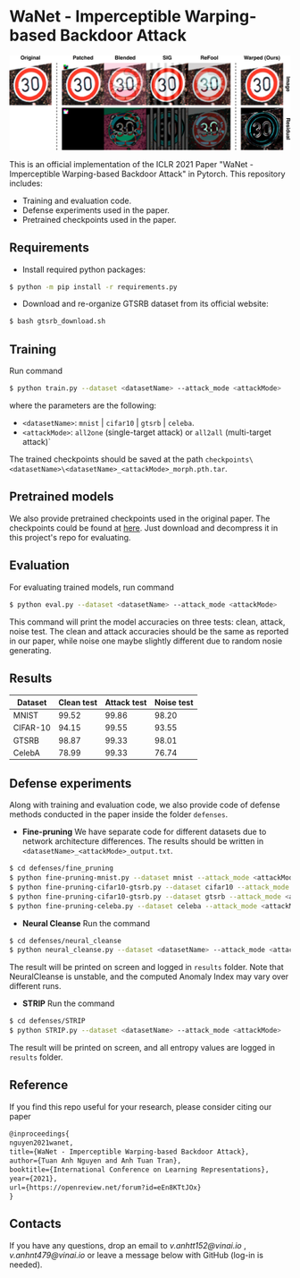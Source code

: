 # WaNet - Imperceptible Warping-based Backdoor Attack 

<img src="Teaser.png" width="800px"/>

This is an official implementation of the ICLR 2021 Paper "WaNet - Imperceptible Warping-based Backdoor Attack" in Pytorch. This repository includes:
- Training and evaluation code.
- Defense experiments used in the paper.
- Pretrained checkpoints used in the paper. 

## Requirements
- Install required python packages:
```bash
$ python -m pip install -r requirements.py
```

- Download and re-organize GTSRB dataset from its official website:
```bash
$ bash gtsrb_download.sh
```

## Training
Run command 
```bash
$ python train.py --dataset <datasetName> --attack_mode <attackMode>
```
where the parameters are the following:
- `<datasetName>`: `mnist` | `cifar10` | `gtsrb` | `celeba`.
- `<attackMode>`: `all2one` (single-target attack) or `all2all` (multi-target attack)`

The trained checkpoints should be saved at the path `checkpoints\<datasetName>\<datasetName>_<attackMode>_morph.pth.tar`.

## Pretrained models
We also provide pretrained checkpoints used in the original paper. The checkpoints could be found at [here](http://public.vinai.io/checkpoints.zip). Just download and decompress it in this project's repo for evaluating. 

## Evaluation 
For evaluating trained models, run command
```bash
$ python eval.py --dataset <datasetName> --attack_mode <attackMode>
```

This command will print the model accuracies on three tests: clean, attack, noise test. The clean and attack accuracies should be the same as reported in our paper, while noise one maybe slightly different due to random nosie generating. 

## Results
| Dataset         | Clean test  | Attack test | Noise test         |
|-----------------|-------------|-------------|--------------------|
| MNIST           | 99.52       | 99.86       | 98.20              |
| CIFAR-10        | 94.15       | 99.55       | 93.55              |
| GTSRB           | 98.87       | 99.33       | 98.01              |
| CelebA          | 78.99       | 99.33       | 76.74              |           

## Defense experiments
Along with training and evaluation code, we also provide code of defense methods conducted in the paper inside the folder `defenses`.

* **Fine-pruning**
We have separate code for different datasets due to network architecture differences. The results should be written in `<datasetName>_<attackMode>_output.txt`.

```bash
$ cd defenses/fine_pruning
$ python fine-pruning-mnist.py --dataset mnist --attack_mode <attackMode> 
$ python fine-pruning-cifar10-gtsrb.py --dataset cifar10 --attack_mode <attackMode> 
$ python fine-pruning-cifar10-gtsrb.py --dataset gtsrb --attack_mode <attackMode> 
$ python fine-pruning-celeba.py --dataset celeba --attack_mode <attackMode> 
```
* **Neural Cleanse**
Run the command 
```bash
$ cd defenses/neural_cleanse
$ python neural_cleanse.py --dataset <datasetName> --attack_mode <attackMode>
```
The result will be printed on screen and logged in `results` folder. Note that NeuralCleanse is unstable, and the computed Anomaly Index may vary over different runs.

* **STRIP**
Run the command
```bash
$ cd defenses/STRIP
$ python STRIP.py --dataset <datasetName> --attack_mode <attackMode>

```
The result will be printed on screen, and all entropy values are logged in `results` folder.

## Reference 
If you find this repo useful for your research, please consider citing our paper
```
@inproceedings{
nguyen2021wanet,
title={WaNet - Imperceptible Warping-based Backdoor Attack},
author={Tuan Anh Nguyen and Anh Tuan Tran},
booktitle={International Conference on Learning Representations},
year={2021},
url={https://openreview.net/forum?id=eEn8KTtJOx}
}
```

## Contacts

If you have any questions, drop an email to _v.anhtt152@vinai.io_ , _v.anhnt479@vinai.io_  or leave a message below with GitHub (log-in is needed).